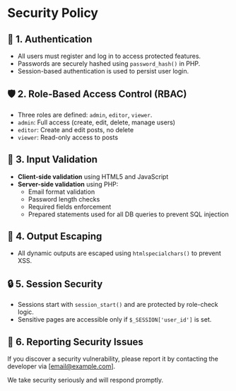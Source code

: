 # Security Policy

## 🔐 1. Authentication
- All users must register and log in to access protected features.
- Passwords are securely hashed using `password_hash()` in PHP.
- Session-based authentication is used to persist user login.

## 🛡️ 2. Role-Based Access Control (RBAC)
- Three roles are defined: `admin`, `editor`, `viewer`.
- `admin`: Full access (create, edit, delete, manage users)
- `editor`: Create and edit posts, no delete
- `viewer`: Read-only access to posts

## 🧹 3. Input Validation
- **Client-side validation** using HTML5 and JavaScript
- **Server-side validation** using PHP:
  - Email format validation
  - Password length checks
  - Required fields enforcement
  - Prepared statements used for all DB queries to prevent SQL injection

## 🧱 4. Output Escaping
- All dynamic outputs are escaped using `htmlspecialchars()` to prevent XSS.

## 🔒 5. Session Security
- Sessions start with `session_start()` and are protected by role-check logic.
- Sensitive pages are accessible only if `$_SESSION['user_id']` is set.

## 📣 6. Reporting Security Issues
If you discover a security vulnerability, please report it by contacting the developer via [email@example.com].

We take security seriously and will respond promptly.
